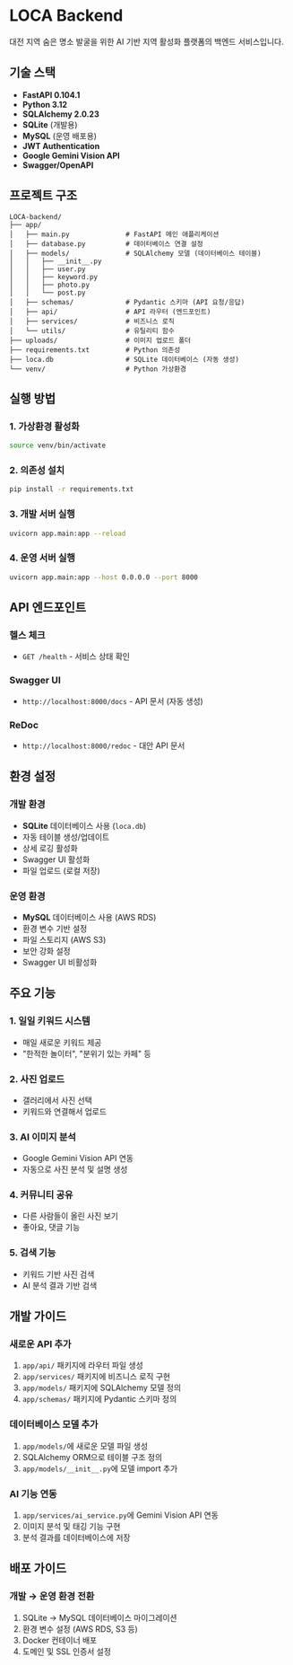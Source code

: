 # LOCA Backend

대전 지역 숨은 명소 발굴을 위한 AI 기반 지역 활성화 플랫폼의 백엔드 서비스입니다.

## 기술 스택

- **FastAPI 0.104.1**
- **Python 3.12**
- **SQLAlchemy 2.0.23**
- **SQLite** (개발용)
- **MySQL** (운영 배포용)
- **JWT Authentication**
- **Google Gemini Vision API**
- **Swagger/OpenAPI**

## 프로젝트 구조

```
LOCA-backend/
├── app/
│   ├── main.py              # FastAPI 메인 애플리케이션
│   ├── database.py          # 데이터베이스 연결 설정
│   ├── models/              # SQLAlchemy 모델 (데이터베이스 테이블)
│   │   ├── __init__.py
│   │   ├── user.py
│   │   ├── keyword.py
│   │   ├── photo.py
│   │   └── post.py
│   ├── schemas/             # Pydantic 스키마 (API 요청/응답)
│   ├── api/                 # API 라우터 (엔드포인트)
│   ├── services/            # 비즈니스 로직
│   └── utils/               # 유틸리티 함수
├── uploads/                 # 이미지 업로드 폴더
├── requirements.txt         # Python 의존성
├── loca.db                  # SQLite 데이터베이스 (자동 생성)
└── venv/                    # Python 가상환경
```

## 실행 방법

### 1. 가상환경 활성화

```bash
source venv/bin/activate
```

### 2. 의존성 설치

```bash
pip install -r requirements.txt
```

### 3. 개발 서버 실행

```bash
uvicorn app.main:app --reload
```

### 4. 운영 서버 실행

```bash
uvicorn app.main:app --host 0.0.0.0 --port 8000
```

## API 엔드포인트

### 헬스 체크
- `GET /health` - 서비스 상태 확인

### Swagger UI
- `http://localhost:8000/docs` - API 문서 (자동 생성)

### ReDoc
- `http://localhost:8000/redoc` - 대안 API 문서

## 환경 설정

### 개발 환경
- **SQLite** 데이터베이스 사용 (`loca.db`)
- 자동 테이블 생성/업데이트
- 상세 로깅 활성화
- Swagger UI 활성화
- 파일 업로드 (로컬 저장)

### 운영 환경
- **MySQL** 데이터베이스 사용 (AWS RDS)
- 환경 변수 기반 설정
- 파일 스토리지 (AWS S3)
- 보안 강화 설정
- Swagger UI 비활성화

## 주요 기능

### 1. 일일 키워드 시스템
- 매일 새로운 키워드 제공
- "한적한 놀이터", "분위기 있는 카페" 등

### 2. 사진 업로드
- 갤러리에서 사진 선택
- 키워드와 연결해서 업로드

### 3. AI 이미지 분석
- Google Gemini Vision API 연동
- 자동으로 사진 분석 및 설명 생성

### 4. 커뮤니티 공유
- 다른 사람들이 올린 사진 보기
- 좋아요, 댓글 기능

### 5. 검색 기능
- 키워드 기반 사진 검색
- AI 분석 결과 기반 검색

## 개발 가이드

### 새로운 API 추가
1. `app/api/` 패키지에 라우터 파일 생성
2. `app/services/` 패키지에 비즈니스 로직 구현
3. `app/models/` 패키지에 SQLAlchemy 모델 정의
4. `app/schemas/` 패키지에 Pydantic 스키마 정의

### 데이터베이스 모델 추가
1. `app/models/`에 새로운 모델 파일 생성
2. SQLAlchemy ORM으로 테이블 구조 정의
3. `app/models/__init__.py`에 모델 import 추가

### AI 기능 연동
1. `app/services/ai_service.py`에 Gemini Vision API 연동
2. 이미지 분석 및 태깅 기능 구현
3. 분석 결과를 데이터베이스에 저장

## 배포 가이드

### 개발 → 운영 환경 전환
1. SQLite → MySQL 데이터베이스 마이그레이션
2. 환경 변수 설정 (AWS RDS, S3 등)
3. Docker 컨테이너 배포
4. 도메인 및 SSL 인증서 설정

